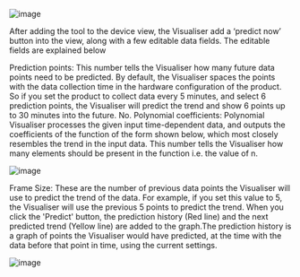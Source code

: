 ![image](https://user-images.githubusercontent.com/72242597/121619263-f54f2d00-ca85-11eb-904d-73ff4eb6a3bc.png)

After adding the tool to the device view, the Visualiser add a ‘predict now’ button into the view, along with a few editable data fields. The editable fields are explained below

Prediction points: This number tells the Visualiser how many future data points need to be predicted. By default, the Visualiser spaces the points with the data collection time in the hardware configuration of the product. So if you set the product to collect data every 5 minutes, and select 6 prediction points, the Visualiser will predict the trend and show 6 points up to 30 minutes into the future.
No. Polynomial coefficients: Polynomial Visualiser processes the given input time-dependent data, and outputs the coefficients of the function of the form shown below, which most closely resembles the trend in the input data. This number tells the Visualiser how many elements should be present in the function i.e. the value of n.

![image](https://user-images.githubusercontent.com/72242597/121619300-00a25880-ca86-11eb-9581-9ded187dfbf7.png)

Frame Size: These are the number of previous data points the Visualiser will use to predict the trend of the data. For example, if you set this value to 5, the Visualiser will use the previous 5 points to predict the trend.
When you click the 'Predict' button, the prediction history (Red line) and the next predicted trend (Yellow line) are added to the graph.The prediction history is a graph of points the Visualiser would have predicted, at the time with the data before that point in time, using the current settings.  

![image](https://user-images.githubusercontent.com/72242597/121619328-0ac45700-ca86-11eb-9f9a-1997ba5143c4.png)
